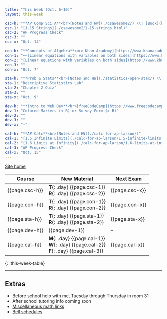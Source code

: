 ```yaml
---
title: "This Week (Oct. 6–10)"
layout: this-week

csc-h: "**AP Comp Sci A**<br>[Notes and HW](./csawesome2/) \\| [Book](https://runestone.academy/ns/books/published/manvillehighschool_csawesome2_2526/csawesome2.html)"
csc-1: "[1.15 Strings](./csawesome2/1-15-strings.html)"
csc-2: "AP Progress Check"
csc-3: ""
csc-x: "Oct. 14"

con-h: "**Concepts of Algebra**<br>[Khan Academy](https://www.khanacademy.org/math/algebra)"
con-1: "~~[Linear equations with variables on both sides](https://www.khanacademy.org/)~~"
con-2: "[Linear equations with variables on both sides](https://www.khanacademy.org/)"
con-3: ""
con-x: "Oct. 7"

sta-h: "**Prob & Stats**<br>[Notes and HW](./statistics-open-stax/) \\| [Book](https://openstax.org/books/statistics/pages/1-introduction)"
sta-1: "Descriptive Statistics Lab"
sta-2: "Chapter 2 Quiz"
sta-3: ""
sta-x: "Oct. 9"

dev-h: "**Intro to Web Dev**<br>[freeCodeCamp](https://www.freecodecamp.org/learn/2022/responsive-web-design/)"
dev-1: "Colored Markers (≤ B) or Survey Form (> B)"
dev-2: ""
dev-3: ""
dev-x: "–"

cal-h: "**AP Calc**<br>[Notes and HW](./calc-for-ap-larson/)"
cal-1: "[1.5 Infinite Limits](./calc-for-ap-larson/1.5-infinite-limits.html)"
cal-2: "[1.6 Limits at Infinity](./calc-for-ap-larson/1.6-limits-at-infinity.html)"
cal-3: "AP Progress Check"
cal-x: "Oct. 15"
---
```


[Site home](./)

<!-- 
| Course         | New Material                                                                                     | Next Exam      |
| -------------- | ------------------------------------------------------------------------------------------------ | -------------- |
| {{page.csc-h}} | **M**{: .day} {{page.csc-1}} <br> **W**{: .day} {{page.csc-2}} <br> **F**{: .day} {{page.csc-3}} | {{page.csc-x}} |
| {{page.con-h}} | **M**{: .day} {{page.con-1}} <br> **W**{: .day} {{page.con-2}} <br> **F**{: .day} {{page.con-3}} | {{page.con-x}} |
| {{page.sta-h}} | **M**{: .day} {{page.sta-1}} <br> **W**{: .day} {{page.sta-2}} <br> **F**{: .day} {{page.sta-3}} | {{page.sta-x}} |
| {{page.dev-h}} | {{page.dev-1}}                                                                                   | {{page.dev-x}} |
| {{page.cal-h}} | **T**{: .day} {{page.cal-1}} <br> **R**{: .day} {{page.cal-2}}                                   | {{page.cal-x}} |
{: .this-week-table}
-->

| Course         | New Material                                                                                     | Next Exam      |
| -------------- | ------------------------------------------------------------------------------------------------ | -------------- |
| {{page.csc-h}} | **T**{: .day} {{page.csc-1}} <br> **R**{: .day} {{page.csc-2}}                                   | {{page.csc-x}} |
| {{page.con-h}} | **T**{: .day} {{page.con-1}} <br> **R**{: .day} {{page.con-2}}                                   | {{page.con-x}} |
| {{page.sta-h}} | **T**{: .day} {{page.sta-1}} <br> **R**{: .day} {{page.sta-2}}                                   | {{page.sta-x}} |
| {{page.dev-h}} | {{page.dev-1}}                                                                                   | –              |
| {{page.cal-h}} | **M**{: .day} {{page.cal-1}} <br> **W**{: .day} {{page.cal-2}} <br> **F**{: .day} {{page.cal-3}} | {{page.cal-x}} |
{: .this-week-table}

<!-- 
| {{page.dev-h}}  | {{page.dev-1}} | – |
-->

---

## Extras

- Before school help with me, Tuesday through Thursday in room 31
- After school tutoring info coming soon
- [Miscellaneous math links](./misc/math-links.md)
- [Bell schedules](./misc/bell-schedule.md)
